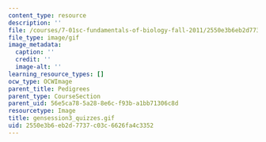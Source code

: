 ```yaml
---
content_type: resource
description: ''
file: /courses/7-01sc-fundamentals-of-biology-fall-2011/2550e3b6eb2d7737c03c6626fa4c3352_gensession3_quizzes.gif
file_type: image/gif
image_metadata:
  caption: ''
  credit: ''
  image-alt: ''
learning_resource_types: []
ocw_type: OCWImage
parent_title: Pedigrees
parent_type: CourseSection
parent_uid: 56e5ca78-5a28-8e6c-f93b-a1bb71306c8d
resourcetype: Image
title: gensession3_quizzes.gif
uid: 2550e3b6-eb2d-7737-c03c-6626fa4c3352
---
```

